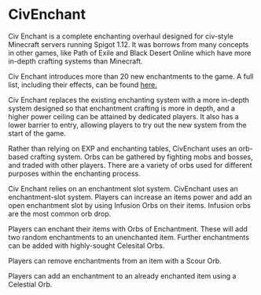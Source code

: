 # CivEnchant

Civ Enchant is a complete enchanting overhaul designed for civ-style Minecraft servers running Spigot 1.12. It was borrows from many concepts in other games, like Path of Exile and Black Desert Online which have more in-depth crafting systems than Minecraft.

Civ Enchant introduces more than 20 new enchantments to the game. A full list, including their effects, can be found [here.](https://www.reddit.com/r/CivEx/comments/9w8tyb/dev_post_17_enchanting_on_first_light/)

Civ Enchant replaces the existing enchanting system with a more in-depth system designed so that enchantment crafting is more in depth, and a higher power ceiling can be attained by dedicated players. It also has a lower barrier to entry, allowing players to try out the new system from the start of the game.

Rather than relying on EXP and enchanting tables, CivEnchant uses an orb-based crafting system. Orbs can be gathered by fighting mobs and bosses, and traded with other players. There are a variety of orbs used for different purposes within the enchanting process.

Civ Enchant relies on an enchantment slot system. CivEnchant uses an enchantment-slot system. Players can increase an items power and add an open enchantment slot by using Infusion Orbs on their items. Infusion orbs are the most common orb drop.

Players can enchant their items with Orbs of Enchantment. These will add two random enchantments to an unenchanted item. Further enchantments can be added with highly-sought Celesital Orbs.

Players can remove enchantments from an item with a Scour Orb.

Players can add an enchantment to an already enchanted item using a Celestial Orb.
